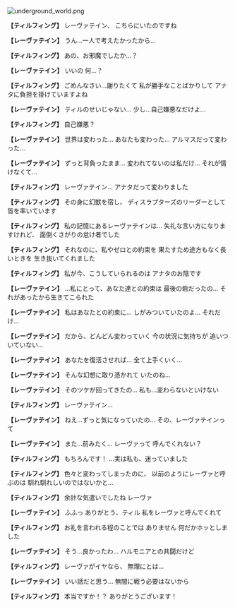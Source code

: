
![underground_world.png](../images/backgrounds/underground_world.png)

**【ティルフィング】**
レーヴァテイン、
こちらにいたのですね

**【レーヴァテイン】**
うん…一人で考えたかったから…

**【ティルフィング】**
あの、お邪魔でしたか…？

**【レーヴァテイン】**
いいの
何…？

**【ティルフィング】**
ごめんなさい…謝りたくて
私が勝手なことばかりして
アナタに負担を掛けていますよね

**【レーヴァテイン】**
ティルのせいじゃない…
少し…自己嫌悪なだけよ…

**【ティルフィング】**
自己嫌悪？

**【レーヴァテイン】**
世界は変わった…
あなたも変わった…
アルマスだって変わった…

**【レーヴァテイン】**
ずっと背負ったまま…
変われてないのは私だけ…
それが情けなくて…

**【ティルフィング】**
レーヴァテイン…
アナタだって変わりました

**【ティルフィング】**
その身に幻獣を宿し、
ディスラプターズのリーダーとして
皆を率いています

**【ティルフィング】**
私の記憶にあるレーヴァテインは…
失礼な言い方になりますけれど、
面倒くさがりの怠け者でした

**【ティルフィング】**
それなのに、私やゼロとの約束を
果たすため途方もなく長いときを
生き抜いてくれました

**【ティルフィング】**
私が今、こうしていられるのは
アナタのお陰です

**【レーヴァテイン】**
…私にとって、あなた達との約束は
最後の砦だったの…
それがあったから生きてこられた

**【レーヴァテイン】**
私はあなたとの約束に…
しがみついていたのよ…
それだけ…

**【レーヴァテイン】**
だから、どんどん変わっていく
今の状況に気持ちが
追いついていない…

**【レーヴァテイン】**
あなたを復活させれば…
全て上手くいく…

**【レーヴァテイン】**
そんな幻想に取り憑かれて
いたのね…

**【レーヴァテイン】**
そのツケが回ってきたの…
私も…変わらないといけない

**【ティルフィング】**
レーヴァテイン…

**【レーヴァテイン】**
ねえ…ずっと気になっていたの…
その、レーヴァテインって

**【レーヴァテイン】**
また…前みたく…
レーヴァって
呼んでくれない？

**【ティルフィング】**
もちろんです！
…実は私も、迷っていました

**【ティルフィング】**
色々と変わってしまったのに、
以前のようにレーヴァと呼ぶのは
馴れ馴れしいのではないかと…

**【ティルフィング】**
余計な気遣いでしたね
レーヴァ

**【レーヴァテイン】**
ふふっ
ありがとう、ティル
私をレーヴァと呼んでくれて

**【ティルフィング】**
お礼を言われる程のことでは
ありません
何だかホッとしました

**【レーヴァテイン】**
そう…良かったわ…
ハルモニアとの共闘だけど

**【ティルフィング】**
レーヴァがイヤなら、
無理にとは…

**【レーヴァテイン】**
いい話だと思う…
無闇に戦う必要はないから

**【ティルフィング】**
本当ですか！？
ありがとうございます！